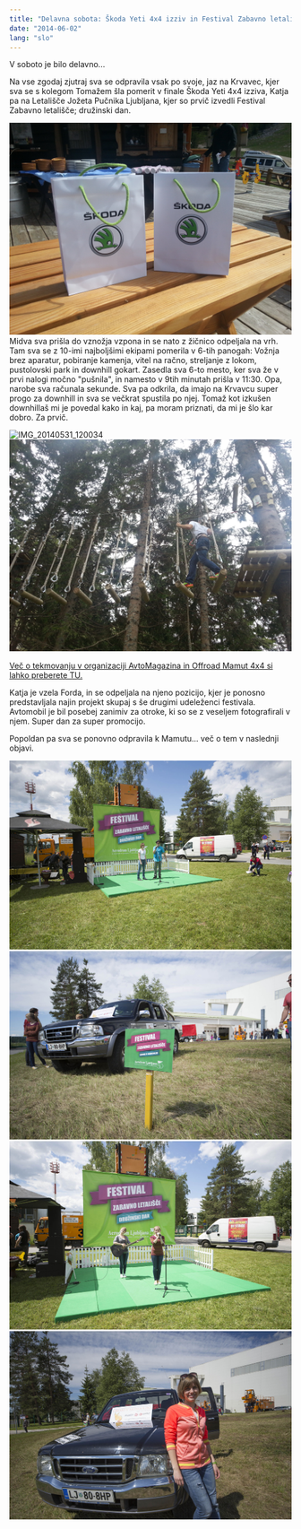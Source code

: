```yaml
---
title: "Delavna sobota: Škoda Yeti 4x4 izziv in Festival Zabavno letališče"
date: "2014-06-02"
lang: "slo"
---
```


V soboto je bilo delavno...

Na vse zgodaj zjutraj sva se odpravila vsak po svoje, jaz na Krvavec, kjer sva se s kolegom Tomažem šla pomerit v finale Škoda Yeti 4x4 izziva, Katja pa na Letališče Jožeta Pučnika Ljubljana, kjer so prvič izvedli Festival Zabavno letališče; družinski dan.

![IMG_20140531_103309](../images/IMG_20140531_103309.jpg)
Midva sva prišla do vznožja vzpona in se nato z žičnico odpeljala na vrh. Tam sva se z 10-imi najboljšimi ekipami pomerila v 6-tih panogah: Vožnja brez aparatur, pobiranje kamenja, vitel na račno, streljanje z lokom, pustolovski park in downhill gokart. Zasedla sva 6-to mesto, ker sva že v prvi nalogi močno "pušnila", in namesto v 9tih minutah prišla v 11:30. Opa, narobe sva računala sekunde. Sva pa odkrila, da imajo na Krvavcu super progo za downhill in sva se večkrat spustila po njej. Tomaž kot izkušen downhillaš mi je povedal kako in kaj, pa moram priznati, da mi je šlo kar dobro. Za prvič.

![IMG_20140531_120034](../images/IMG_20140531_120034.jpg)![IMG_20140531_125936](../images/IMG_20140531_125936.jpg)

[Več o tekmovanju v organizaciji AvtoMagazina in Offroad Mamut 4x4 si lahko preberete TU.](http://www.avto-magazin.si/novice/skoda-yeti-4x4-izziv-kamni-in-zmagovalci/ "Skoda Yeti 4x4 izziv finale")

Katja je vzela Forda, in se odpeljala na njeno pozicijo, kjer je ponosno predstavljala najin projekt skupaj s še drugimi udeleženci festivala. Avtomobil je bil posebej zanimiv za otroke, ki so se z veseljem fotografirali v njem. Super dan za super promocijo.

Popoldan pa sva se ponovno odpravila k Mamutu... več o tem v naslednji objavi.

![sIMG_2483](../images/sIMG_2483.jpg)![sIMG_2424](../images/sIMG_2424.jpg)![sIMG_2484](../images/sIMG_2484.jpg)![sIMG_2437](../images/sIMG_2437.jpg)
